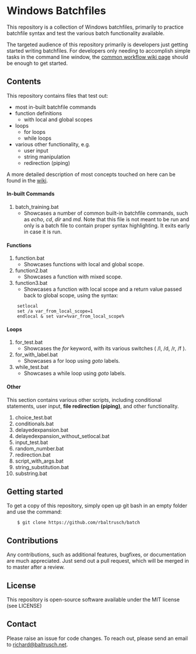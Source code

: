 # Windows Batchfiles

This repository is a collection of Windows batchfiles, primarily to practice batchfile syntax and test the various batch functionality available.

The targeted audience of this repository primarily is developers just getting started writing batchfiles. For developers only needing to accomplish simple tasks in the command line window, the [common workflow wiki page](https://github.com/rbaltrusch/batch/wiki/Common-workflow) should be enough to get started.

## Contents

This repository contains files that test out:

- most in-built batchfile commands
- function definitions
	- with local and global scopes
- loops
	- for loops
	- while loops
- various other functionality, e.g.
	- user input
	- string manipulation
	- redirection (piping)

A more detailed description of most concepts touched on here can be found in the [wiki](https://github.com/rbaltrusch/batch/wiki).

#### In-built Commands

1) batch_training.bat
	- Showcases a number of common built-in batchfile commands, such as *echo*, *cd*, *dir* and *md*. Note that this file is not meant to be run and only is a batch file to contain proper syntax highlighting. It exits early in case it is run.

#### Functions
1) function.bat
	- Showcases functions with local and global scope.
1) function2.bat
	- Showcases a function with mixed scope.
1) function3.bat
	- Showcases a function with local scope and a return value passed back to global scope, using the syntax:

```batch
	setlocal
	set /a var_from_local_scope=1
	endlocal & set var=%var_from_local_scope%
```
        
#### Loops
1) for_test.bat
	- Showcases the *for* keyword, with its various switches ( /l, /d, /r, /f ).
1) for_with_label.bat
	- Showcases a for loop using *goto* labels.
1) while_test.bat
	- Showcases a while loop using *goto* labels.
        
#### Other

This section contains various other scripts, including conditional statements, user input, **file redirection (piping)**, and other functionality.

1) choice_test.bat
1) conditionals.bat
1) delayedexpansion.bat
1) delayedexpansion_without_setlocal.bat
1) input_test.bat
1) random_number.bat
1) redirection.bat
1) script_with_args.bat
1) string_substitution.bat
1) substring.bat

## Getting started

To get a copy of this repository, simply open up git bash in an empty folder and use the command:

		$ git clone https://github.com/rbaltrusch/batch

## Contributions

Any contributions, such as additional features, bugfixes, or documentation are much appreciated. Just send out a pull request, which will be merged in to master after a review.

## License

This repository is open-source software available under the MIT license (see LICENSE)

## Contact

Please raise an issue for code changes. To reach out, please send an email to richard@baltrusch.net.
